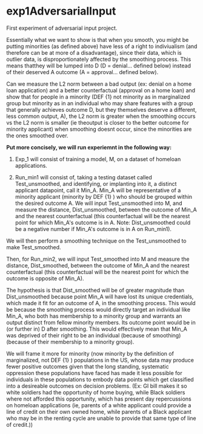 # exp1AdversarialInput
First experiment of adversarial input project.

Essentially what we want to show is that when you smooth, you might be putting minorities (as defined above) have less of a right to indiviualism (and therefore can be at more of a disadvantage), since their data, which is outlier data, is disproportionately affected by the smoothing process. This means thatthey will be lumped into D (D = denial... defined below) instead of their deserved A outcome (A = approval... defined below). 

Can we measure the L2 norm between a bad output (ex: denial on a home loan application) and a better counterfactual (approval on a home loan) and show that for people in a minority (DEF {1} not minority as in marginalized group but minority as in an individual who may share features with a group that generally achieves outcome D, but they themselves deserve a different, less common output, A), the L2 norm is greater when the smoothing occurs vs the L2 norm is smaller (ie theoutput is closer to the better outcome for minority applicant) when smoothing doesnt occur, since the minorities are the ones smoothed over.

**Put more concisely, we will run experiemnt in the following way:**

1. Exp_1 will consist of training a model, M, on a dataset of homeloan applications. 

2. Run_min1 will consist of, taking a testing dataset called Test_unsmoothed, and identifying, or implanting into it, a distinct applicant datapoint, call it Min_A.  Min_A will be representative of a minority applicant (minority by DEF {1} ) who should be grouped within the desired outcome A. We will input Test_unsmoothed into M, and measure the distance, Dist_unsmoothed, between the outcome of Min_A and the nearest counterfactual (this counterfactual will be the nearest point for which Min_A's outcome is in A. Note: Dist_unsmoothed could be a negative number if Min_A's outcome is in A on Run_min1). 

We will then perform a smoothing technique on the Test_unsmoothed to make Test_smoothed. 

Then, for Run_min2, we will input Test_smoothed into M and measure the distance, Dist_smoothed, between the outcome of Min_A and the nearest counterfactual (this counterfactual will be the nearest point for which the outcome is opposite of Min_A). 

The hypothesis is that Dist_smoothed will be of greater magnitude than Dist_unsmoothed because point Min_A will have lost its unique credentials, which made it fit for an outcome of A, in the smoothing process. This would be because the smoothing process would directly target an individual like Min_A, who both has membership to a minority group and warrants an output distinct from fellow minority members. Its outcome point would be in (or further in) D after smoothing. This would effectively mean that Min_A was deprived of their right to be an individual (because of smoothing) (because of their membership to a minority group).

We will frame it more for minority (now minority by the definition of marginalized, not DEF {1} ) populations in the US, whose data may produce fewer positive outcomes given that the long standing, systematic oppression these populations have faced has made it less possible for individuals in these populations to embody data points which get classified into a desireable outcomes on decision problems. (Ex: GI bill makes it so white soldiers had the opportunity of home buying, while Black soldiers where not afforded this opportunity, which has present day repercussions on homeloan applications (ie, parents of a white applicant could provide a line of credit on their own owned home, while parents of a Black applicant who may be in the renting cycle are unable to provide that same type of line of credit.))
